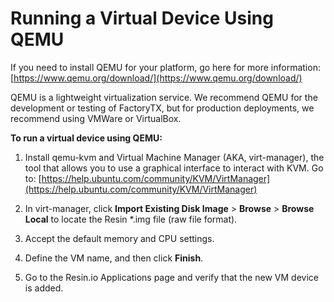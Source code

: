# Running a Virtual Device Using QEMU

If you need to install QEMU for your platform, go here for more information: [https://www.qemu.org/download/](https://www.qemu.org/download/)

QEMU is a lightweight virtualization service. We recommend QEMU for the development or testing of FactoryTX, but for production deployments, we recommend using VMWare or VirtualBox.

**To run a virtual device using QEMU:**

1. Install qemu-kvm and Virtual Machine Manager \(AKA, virt-manager\), the tool that allows you to use a graphical interface to interact with KVM. Go to: [https://help.ubuntu.com/community/KVM/VirtManager](https://help.ubuntu.com/community/KVM/VirtManager)

2. In virt-manager, click **Import Existing Disk Image** &gt; **Browse** &gt; **Browse Local** to locate the Resin \*.img file \(raw file format\).

3. Accept the default memory and CPU settings.

4. Define the VM name, and then click **Finish**.

5. Go to the Resin.io Applications page and verify that the new VM device is added.



